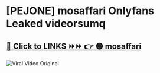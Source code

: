 
 # [PEJONE] mosaffari Onlyfans Leaked videorsumq

## <h2><a href="https://clipsfans.com/mosaffari&ref=git">🔗 Click to LINKS ⏩⏩ 👉 🟢 mosaffari </a></h2>

<a href="https://clipsfans.com/mosaffari&ref=git" rel="nofollow" data-target="animated-image.originalLink"><img src="https://i.ibb.co.com/xMMVF88/686577567.gif" alt="Viral Video Original" style="max-width: 100%; display: inline-block;" data-target="animated-image.originalImage"></a>

